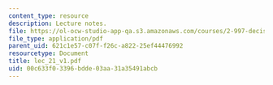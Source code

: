 ```yaml
---
content_type: resource
description: Lecture notes.
file: https://ol-ocw-studio-app-qa.s3.amazonaws.com/courses/2-997-decision-making-in-large-scale-systems-spring-2004/00c633f03396bdde03aa31a35491abcb_lec_21_v1.pdf
file_type: application/pdf
parent_uid: 621c1e57-c07f-f26c-a822-25ef44476992
resourcetype: Document
title: lec_21_v1.pdf
uid: 00c633f0-3396-bdde-03aa-31a35491abcb
---
```

